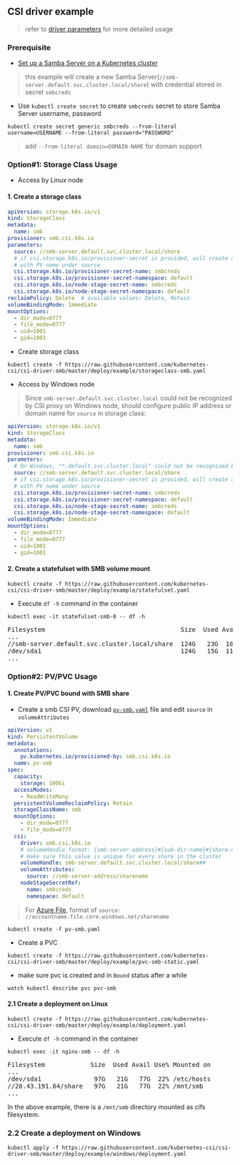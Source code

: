 ## CSI driver example
> refer to [driver parameters](../../docs/driver-parameters.md) for more detailed usage

### Prerequisite
 - [Set up a Samba Server on a Kubernetes cluster](./smb-provisioner/)
 > this example will create a new Samba Server(`//smb-server.default.svc.cluster.local/share`) with credential stored in secret `smbcreds`
 - Use `kubectl create secret` to create `smbcreds` secret to store Samba Server username, password
```console
kubectl create secret generic smbcreds --from-literal username=USERNAME --from-literal password="PASSWORD"
```
> add `--from-literal domain=DOMAIN-NAME` for domain support

### Option#1: Storage Class Usage
 - Access by Linux node
#### 1. Create a storage class
```yaml
apiVersion: storage.k8s.io/v1
kind: StorageClass
metadata:
  name: smb
provisioner: smb.csi.k8s.io
parameters:
  source: //smb-server.default.svc.cluster.local/share
  # if csi.storage.k8s.io/provisioner-secret is provided, will create a sub directory
  # with PV name under source
  csi.storage.k8s.io/provisioner-secret-name: smbcreds
  csi.storage.k8s.io/provisioner-secret-namespace: default
  csi.storage.k8s.io/node-stage-secret-name: smbcreds
  csi.storage.k8s.io/node-stage-secret-namespace: default
reclaimPolicy: Delete  # available values: Delete, Retain
volumeBindingMode: Immediate
mountOptions:
  - dir_mode=0777
  - file_mode=0777
  - uid=1001
  - gid=1001
```

 - Create storage class
```console
kubectl create -f https://raw.githubusercontent.com/kubernetes-csi/csi-driver-smb/master/deploy/example/storageclass-smb.yaml
```

 - Access by Windows node
> Since `smb-server.default.svc.cluster.local` could not be recognized by CSI proxy on Windows node, should configure public IP address or domain name for `source` in storage class:
```yaml
apiVersion: storage.k8s.io/v1
kind: StorageClass
metadata:
  name: smb
provisioner: smb.csi.k8s.io
parameters:
  # On Windows, "*.default.svc.cluster.local" could not be recognized by csi-proxy
  source: //smb-server.default.svc.cluster.local/share
  # if csi.storage.k8s.io/provisioner-secret is provided, will create a sub directory
  # with PV name under source
  csi.storage.k8s.io/provisioner-secret-name: smbcreds
  csi.storage.k8s.io/provisioner-secret-namespace: default
  csi.storage.k8s.io/node-stage-secret-name: smbcreds
  csi.storage.k8s.io/node-stage-secret-namespace: default
volumeBindingMode: Immediate
mountOptions:
  - dir_mode=0777
  - file_mode=0777
  - uid=1001
  - gid=1001
```

#### 2. Create a statefulset with SMB volume mount
```console
kubectl create -f https://raw.githubusercontent.com/kubernetes-csi/csi-driver-smb/master/deploy/example/statefulset.yaml
```
 - Execute `df -h` command in the container
```console
kubectl exec -it statefulset-smb-0 -- df -h
```
<pre>
Filesystem                                    Size  Used Avail Use% Mounted on
...
//smb-server.default.svc.cluster.local/share  124G   23G  102G  19% /mnt/smb
/dev/sda1                                     124G   15G  110G  12% /etc/hosts
...
</pre>

### Option#2: PV/PVC Usage
#### 1. Create PV/PVC bound with SMB share
 - Create a smb CSI PV, download [`pv-smb.yaml`](https://raw.githubusercontent.com/kubernetes-csi/csi-driver-smb/master/deploy/example/pv-smb.yaml) file and edit `source` in `volumeAttributes`
```yaml
apiVersion: v1
kind: PersistentVolume
metadata:
  annotations:
    pv.kubernetes.io/provisioned-by: smb.csi.k8s.io
  name: pv-smb
spec:
  capacity:
    storage: 100Gi
  accessModes:
    - ReadWriteMany
  persistentVolumeReclaimPolicy: Retain
  storageClassName: smb
  mountOptions:
    - dir_mode=0777
    - file_mode=0777
  csi:
    driver: smb.csi.k8s.io
    # volumeHandle format: {smb-server-address}#{sub-dir-name}#{share-name}
    # make sure this value is unique for every share in the cluster
    volumeHandle: smb-server.default.svc.cluster.local/share##
    volumeAttributes:
      source: //smb-server-address/sharename
    nodeStageSecretRef:
      name: smbcreds
      namespace: default
```
> For [Azure File](https://docs.microsoft.com/en-us/azure/storage/files/), format of `source`: `//accountname.file.core.windows.net/sharename`

```console
kubectl create -f pv-smb.yaml
```

 - Create a PVC
```console
kubectl create -f https://raw.githubusercontent.com/kubernetes-csi/csi-driver-smb/master/deploy/example/pvc-smb-static.yaml
```

 - make sure pvc is created and in `Bound` status after a while
```console
watch kubectl describe pvc pvc-smb
```

#### 2.1 Create a deployment on Linux
```console
kubectl create -f https://raw.githubusercontent.com/kubernetes-csi/csi-driver-smb/master/deploy/example/deployment.yaml
```

 - Execute `df -h` command in the container
```console
kubectl exec -it nginx-smb -- df -h
```
<pre>
Filesystem            Size  Used Avail Use% Mounted on
...
/dev/sda1              97G   21G   77G  22% /etc/hosts
//20.43.191.64/share   97G   21G   77G  22% /mnt/smb
...
</pre>

In the above example, there is a `/mnt/smb` directory mounted as cifs filesystem.

### 2.2 Create a deployment on Windows
```console
kubectl apply -f https://raw.githubusercontent.com/kubernetes-csi/csi-driver-smb/master/deploy/example/windows/deployment.yaml
```
